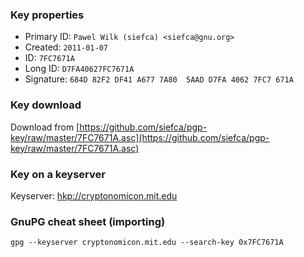 ### Key properties

  * Primary ID: `Pawel Wilk (siefca) <siefca@gnu.org>`
  * Created: `2011-01-07`
  * ID: `7FC7671A`
  * Long ID: `D7FA40627FC7671A`
  * Signature: `684D 82F2 DF41 A677 7A80  5AAD D7FA 4062 7FC7 671A`

### Key download

Download from [https://github.com/siefca/pgp-key/raw/master/7FC7671A.asc](https://github.com/siefca/pgp-key/raw/master/7FC7671A.asc)

### Key on a keyserver

Keyserver: [hkp://cryptonomicon.mit.edu](hkp://cryptonomicon.mit.edu)

### GnuPG cheat sheet (importing)

`gpg --keyserver cryptonomicon.mit.edu --search-key 0x7FC7671A`

